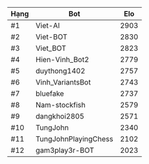 Hạng|Bot|Elo
---|---|---
#1|Viet-AI|2903
#2|Viet-BOT|2830
#3|Viet_BOT|2823
#4|Hien-Vinh_Bot2|2779
#5|duythong1402|2757
#6|Vinh_VariantsBot|2743
#7|bluefake|2737
#8|Nam-stockfish|2579
#9|dangkhoi2805|2571
#10|TungJohn|2340
#11|TungJohnPlayingChess|2102
#12|gam3play3r-BOT|2023
